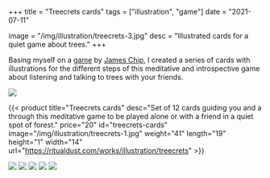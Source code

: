 +++
title = "Treecrets cards"
tags = ["illustration", "game"]
date = "2021-07-11"

image = "/img/illustration/treecrets-3.jpg"
desc = "Illustrated cards for a quiet game about trees."
+++

Basing myself on a [game](https://jameschip.io/games/treecrets.html) by [James Chip](https://jameschip.io/index.html), I created a series of cards with illustrations for the different steps of this meditative and introspective game about listening and talking to trees with your friends.

![](/img/illustration/treecrets-1.jpg)

{{< product title="Treecrets cards" desc="Set of 12 cards guiding you and a through this meditative game to be played alone or with a friend in a quiet spot of forest." price="20" id="treecrets-cards" image="/img/illustration/treecrets-1.jpg" weight="41" length="19" height="1" width="14" url="https://ritualdust.com/works/illustration/treecrets" >}}

![](/img/illustration/treecrets-6.jpg)
![](/img/illustration/treecrets-2.jpg)
![](/img/illustration/treecrets-3.jpg)
![](/img/illustration/treecrets-4.jpg)
![](/img/illustration/treecrets-5.jpg)
